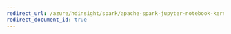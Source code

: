 ```yaml
---
redirect_url: /azure/hdinsight/spark/apache-spark-jupyter-notebook-kernels
redirect_document_id: true
---
```

